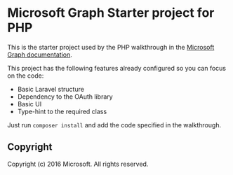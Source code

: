 # Microsoft Graph Starter project for PHP
This is the starter project used by the PHP walkthrough in the [Microsoft Graph documentation](http://graph.microsoft.io).

This project has the following features already configured so you can focus on the code:

* Basic Laravel structure
* Dependency to the OAuth library
* Basic UI
* Type-hint to the required class

Just run `composer install` and add the code specified in the walkthrough. 

## Copyright
Copyright (c) 2016 Microsoft. All rights reserved.
